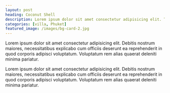 ```yaml
---
layout: post
heading: Coconut Shell
description: Lorem ipsum dolor sit amet consectetur adipisicing elit. Tempora magnam numquam eveniet expedita provident.
categories: [villa, Phuket]
featured_image: /images/bg-card-2.jpg     
---
```


Lorem ipsum dolor sit amet consectetur adipisicing elit. Debitis nostrum maiores, necessitatibus explicabo cum officiis deserunt ea reprehenderit in quod corporis adipisci voluptatum. Voluptatum rem alias quaerat deleniti minima pariatur.

Lorem ipsum dolor sit amet consectetur adipisicing elit. Debitis nostrum maiores, necessitatibus explicabo cum officiis deserunt ea reprehenderit in quod corporis adipisci voluptatum. Voluptatum rem alias quaerat deleniti minima pariatur.
<img data-src="/images/bg-card4.jpg" class="one-half-image lazy"><img data-src="/images/bg-light.jpg" class="one-half-image lazy">